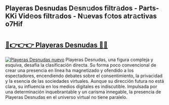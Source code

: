 ## Playeras Desnudas D𝚎sn𝚞dos filtr𝚊dos - Parts-KKi Vid𝚎os filtr𝚊dos - N𝚞evas f𝚘tos atr𝚊ctivas o7Hif

# <h2><a href="http://mbbtsn.tromn.icu/?c=Playeras+Desnudas">🔗👉👉👉 Playeras Desnudas 🔗🔗</a></h2>

[![Playeras Desnudas nuevo](https://i.imgur.com/pEAQMta.gif)](http://mbbtsn.tromn.icu/?c=Playeras+Desnudas)
Playeras Desnudas, una figura compleja y esquiva, desafía la clasificación directa. Su forma poco convencional de crear una presencia en línea ha magnetizado y ofendido a los espectadores, encendiendo debates sobre el consentimiento, la privacidad y la esencia de las sociedades virtuales. Aunque su dirección futura no está clara, su influencia en los medios digitales es indiscutible. Impulsada por una determinación inquebrantable y un carisma innegable, la presencia de Playeras Desnudas en el universo virtual no tiene paralelo.
